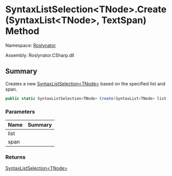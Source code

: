 # SyntaxListSelection\<TNode>\.Create\(SyntaxList\<TNode>, TextSpan\) Method

Namespace: [Roslynator](../../README.md)

Assembly: Roslynator\.CSharp\.dll

## Summary

Creates a new [SyntaxListSelection\<TNode>](../README.md) based on the specified list and span\.

```csharp
public static SyntaxListSelection<TNode> Create(SyntaxList<TNode> list, TextSpan span)
```

### Parameters

| Name | Summary |
| ---- | ------- |
| list | |
| span | |

### Returns

[SyntaxListSelection\<TNode>](../README.md)

